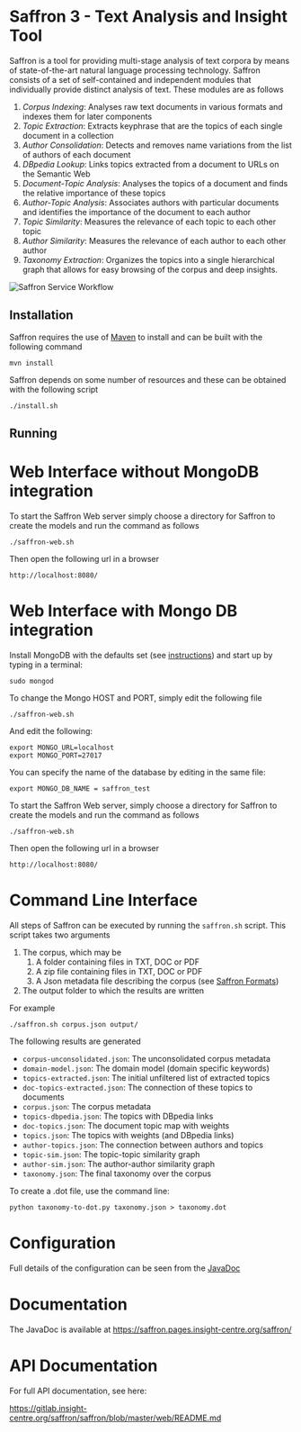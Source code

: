 Saffron 3 - Text Analysis and Insight Tool
==========================================

Saffron is a tool for providing multi-stage analysis of text corpora by means 
of state-of-the-art natural language processing technology. Saffron consists of
a set of self-contained and independent modules that individually provide 
distinct analysis of text. These modules are as follows

1. *Corpus Indexing*: Analyses raw text documents in various formats and indexes
them for later components
2. *Topic Extraction*: Extracts keyphrase that are the topics of each single
document in a collection
3. *Author Consolidation*: Detects and removes name variations from the list 
of authors of each document
4. *DBpedia Lookup*: Links topics extracted from a document to URLs on the 
Semantic Web
5. *Document-Topic Analysis*: Analyses the topics of a document and finds the relative
importance of these topics
6. *Author-Topic Analysis*: Associates authors with particular documents and 
identifies the importance of the document to each author
7. *Topic Similarity*: Measures the relevance of each topic to each other topic
8. *Author Similarity*: Measures the relevance of each author to each other
author
9. *Taxonomy Extraction*: Organizes the topics into a single hierarchical 
graph that allows for easy browsing of the corpus and deep insights.

![Saffron Service Workflow](https://gitlab.insight-centre.org/saffron/saffron/raw/master/docs/Saffron%20Services.png)

Installation
------------

Saffron requires the use of [Maven](https://maven.apache.org/) to install and 
can be built with the following command

    mvn install

Saffron depends on some number of resources and these can be obtained with the
following script

    ./install.sh

Running
-------

Web Interface without MongoDB integration
=========================================

To start the Saffron Web server simply choose a directory for Saffron to create
the models and run the command as follows

    ./saffron-web.sh

Then open the following url in a browser 

    http://localhost:8080/

Web Interface with Mongo DB integration 
=======================================

Install MongoDB with the defaults set (see [instructions](https://docs.mongodb.com/manual/installation/#mongodb-community-edition-installation-tutorials)) and start up by typing in a terminal: 
   
    sudo mongod 
    
To change the Mongo HOST and PORT, simply edit the following file

    ./saffron-web.sh
    
And edit the following:

    export MONGO_URL=localhost
    export MONGO_PORT=27017
    
You can specify the name of the database by editing in the same file: 

    export MONGO_DB_NAME = saffron_test

To start the Saffron Web server, simply choose a directory for Saffron to create
the models and run the command as follows

    ./saffron-web.sh

Then open the following url in a browser 

    http://localhost:8080/




Command Line Interface
======================

All steps of Saffron can be executed by running the `saffron.sh` script. This 
script takes two arguments

1. The corpus, which may be 
    1. A folder containing files in TXT, DOC or PDF
    2. A zip file containing files in TXT, DOC or PDF
    3. A Json metadata file describing the corpus (see [Saffron Formats](FORMATS.md))
2. The output folder to which the results are written

For example

    ./saffron.sh corpus.json output/

The following results are generated

* `corpus-unconsolidated.json`: The unconsolidated corpus metadata
* `domain-model.json`: The domain model (domain specific keywords)
* `topics-extracted.json`: The initial unfiltered list of extracted topics
* `doc-topics-extracted.json`: The connection of these topics to documents
* `corpus.json`: The corpus metadata
* `topics-dbpedia.json`: The topics with DBpedia links
* `doc-topics.json`: The document topic map with weights
* `topics.json`: The topics with weights (and DBpedia links)
* `author-topics.json`: The connection between authors and topics
* `topic-sim.json`: The topic-topic similarity graph
* `author-sim.json`: The author-author similarity graph
* `taxonomy.json`: The final taxonomy over the corpus
 

To create a .dot file, use the command line:

    python taxonomy-to-dot.py taxonomy.json > taxonomy.dot

Configuration
=============

Full details of the configuration can be seen from the [JavaDoc](https://saffron.pages.insight-centre.org/saffron/org/insightcentre/nlp/saffron/config/package-summary.html)

Documentation
=============

The JavaDoc is available at https://saffron.pages.insight-centre.org/saffron/

API Documentation
=================

For full API documentation, see here:

https://gitlab.insight-centre.org/saffron/saffron/blob/master/web/README.md


